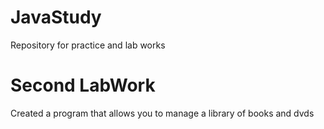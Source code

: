 # JavaStudy
Repository for practice and lab works
# Second LabWork
Created a program that allows you to manage a library of books and dvds
